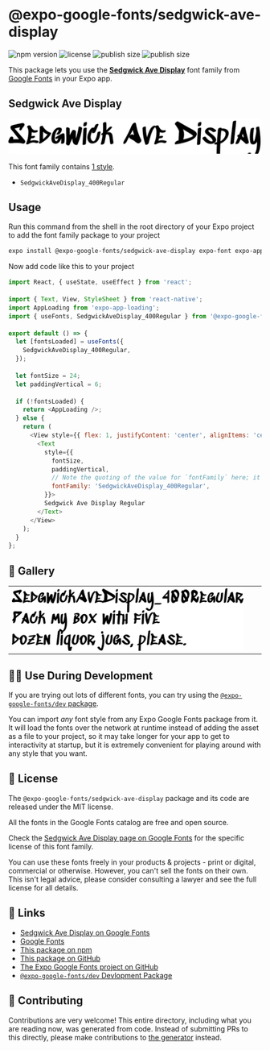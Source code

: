 # @expo-google-fonts/sedgwick-ave-display

![npm version](https://flat.badgen.net/npm/v/@expo-google-fonts/sedgwick-ave-display)
![license](https://flat.badgen.net/github/license/expo/google-fonts)
![publish size](https://flat.badgen.net/packagephobia/install/@expo-google-fonts/sedgwick-ave-display)
![publish size](https://flat.badgen.net/packagephobia/publish/@expo-google-fonts/sedgwick-ave-display)

This package lets you use the [**Sedgwick Ave Display**](https://fonts.google.com/specimen/Sedgwick+Ave+Display) font family from [Google Fonts](https://fonts.google.com/) in your Expo app.

## Sedgwick Ave Display

![Sedgwick Ave Display](./font-family.png)

This font family contains [1 style](#-gallery).

- `SedgwickAveDisplay_400Regular`

## Usage

Run this command from the shell in the root directory of your Expo project to add the font family package to your project
```sh
expo install @expo-google-fonts/sedgwick-ave-display expo-font expo-app-loading
```

Now add code like this to your project
```js
import React, { useState, useEffect } from 'react';

import { Text, View, StyleSheet } from 'react-native';
import AppLoading from 'expo-app-loading';
import { useFonts, SedgwickAveDisplay_400Regular } from '@expo-google-fonts/sedgwick-ave-display';

export default () => {
  let [fontsLoaded] = useFonts({
    SedgwickAveDisplay_400Regular,
  });

  let fontSize = 24;
  let paddingVertical = 6;

  if (!fontsLoaded) {
    return <AppLoading />;
  } else {
    return (
      <View style={{ flex: 1, justifyContent: 'center', alignItems: 'center' }}>
        <Text
          style={{
            fontSize,
            paddingVertical,
            // Note the quoting of the value for `fontFamily` here; it expects a string!
            fontFamily: 'SedgwickAveDisplay_400Regular',
          }}>
          Sedgwick Ave Display Regular
        </Text>
      </View>
    );
  }
};

```

## 🔡 Gallery


||||
|-|-|-|
|![SedgwickAveDisplay_400Regular](./SedgwickAveDisplay_400Regular.ttf.png)||||


## 👩‍💻 Use During Development

If you are trying out lots of different fonts, you can try using the [`@expo-google-fonts/dev` package](https://github.com/expo/google-fonts/tree/master/font-packages/dev#readme).

You can import *any* font style from any Expo Google Fonts package from it. It will load the fonts
over the network at runtime instead of adding the asset as a file to your project, so it may take longer
for your app to get to interactivity at startup, but it is extremely convenient
for playing around with any style that you want.

## 📖 License

The `@expo-google-fonts/sedgwick-ave-display` package and its code are released under the MIT license.

All the fonts in the Google Fonts catalog are free and open source.

Check the [Sedgwick Ave Display page on Google Fonts](https://fonts.google.com/specimen/Sedgwick+Ave+Display) for the specific license of this font family.

You can use these fonts freely in your products & projects - print or digital, commercial or otherwise. However, you can't sell the fonts on their own. This isn't legal advice, please consider consulting a lawyer and see the full license for all details.

## 🔗 Links

- [Sedgwick Ave Display on Google Fonts](https://fonts.google.com/specimen/Sedgwick+Ave+Display)
- [Google Fonts](https://fonts.google.com/)
- [This package on npm](https://www.npmjs.com/package/@expo-google-fonts/sedgwick-ave-display)
- [This package on GitHub](https://github.com/expo/google-fonts/tree/master/font-packages/sedgwick-ave-display)
- [The Expo Google Fonts project on GitHub](https://github.com/expo/google-fonts)
- [`@expo-google-fonts/dev` Devlopment Package](https://github.com/expo/google-fonts/tree/master/font-packages/dev)

## 🤝 Contributing

Contributions are very welcome! This entire directory, including what you are reading now, was generated from code. Instead of submitting PRs to this directly, please make contributions to [the generator](https://github.com/expo/google-fonts/tree/master/packages/generator) instead.
